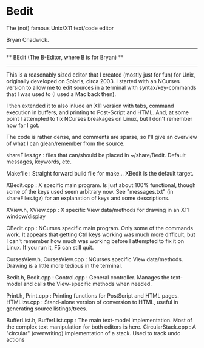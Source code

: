# Bedit
The (not) famous Unix/X11 text/code editor

Bryan Chadwick.

****************************************************
**   BEdit (The B-Editor, where B is for Bryan)   **
****************************************************

This is a reasonably sized editor that I created (mostly just for fun) for Unix, originally
  developed on Solaris, circa 2003.  I started with an NCurses version to allow me to edit
  sources in a terminal with syntax/key-commands that I was used to (I used a Mac back then).

I then extended it to also inlude an X11 version with tabs, command execution in buffers, and
  printing to Post-Script and HTML.  And, at some point I attempted to fix NCurses breakages on
  Linux, but I don't remember how far I got.

The code is rather dense, and comments are sparse, so I'll give an overview of what I can
  glean/remember from the source.

shareFiles.tgz : files that can/should be placed in ~/share/Bedit. Default messages, keywords, etc.

Makefile : Straight forward build file for make... XBedit is the default target.

XBedit.cpp : X specific main program.  Is just about 100% functional, though some of the keys
             used seem arbitrary now.  See "messages.txt" (in shareFiles.tgz) for an explanation of
             keys and some descriptions.
             
XView.h, XView.cpp : X specific View data/methods for drawing in an X11 window/display

CBedit.cpp : NCurses specific main program.  Only some of the commands work.  It appears that getting
             Ctrl keys working was much more difficult, but I can't remember how much was working
             before I attempted to fix it on Linux.  If you run it, F5 can still quit.
             
CursesView.h, CursesView.cpp : NCurses specific View data/methods.  Drawing is a little more tedious
                               in the terminal.

Bedit.h, Bedit.cpp : 
Control.cpp : General controller.  Manages the text-model and calls the View-specific methods when
              needed.

Print.h, Print.cpp : Printing functions for PostScript and HTML pages.
HTMLize.cpp : Stand-alone version of conversion to HTML, useful in generating source listings/trees.

BufferList.h, BufferList.cpp : The main text-model implementation.  Most of the complex text
                               manipulation for both editors is here.
CircularStack.cpp : A "circular" (overwriting) implementation of a stack.  Used to track undo actions
